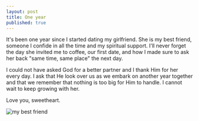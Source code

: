 ```yaml
---
layout: post
title: One year
published: true
---
```


It's been one year since I started dating my girlfriend. She is my best friend, someone I confide in all the time and my spiritual support. I'll never forget the day she invited me to coffee, our first date, and how I made sure to ask her back "same time, same place" the next day. 

I could not have asked God for a better partner and I thank Him for her every day. I ask that He look over us as we embark on another year together and that we remember that nothing is too big for Him to handle. I cannot wait to keep growing with her. 

Love you, sweetheart. 

![my best friend](http://dl.dropbox.com/u/418570/kyledreger/one-year.jpg "my best friend") 